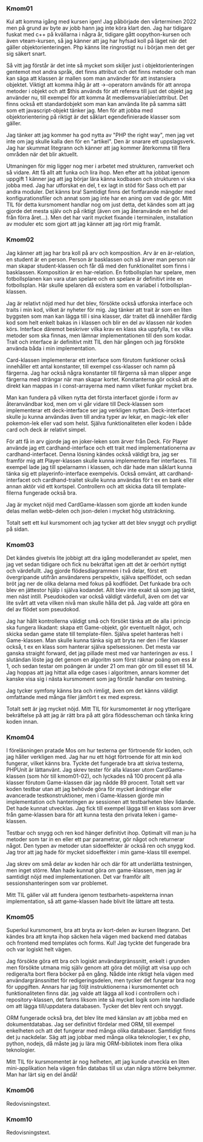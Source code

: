 <a name="kmom01"></a>

### Kmom01
Kul att komma igång med kursen igen! Jag påbörjade den vårterminen 2022 men på grund av byte av jobb hann jag inte köra klart den. Jag har tidigare fuskat med c++ på kvällarna i några år, tidigare gått oopython-kursen och även vteam-kursen, så jag känner att jag har hyfsad koll på läget när det gäller objektorienteringen. Php känns lite ringrostigt nu i början men det ger sig säkert snart.

Så vitt jag förstår är det inte så mycket som skiljer just i objektorienteringen gentemot mot andra språk, det finns attribut och det finns metoder och man kan säga att klassen är mallen som man använder för att instansiera objektet. Viktigt att komma ihåg är att ->-operatorn används för att anropa metoder i objekt och att $this används för att referera till just det objekt jag använder nu, till exempel för att komma åt medlemsvariabler/attribut. Det finns också ett standardobjekt som man kan använda lite på samma sätt som ett javascript-objekt tänker jag. Men för att jobba med objektorientering på riktigt är det såklart egendefinierade klasser som gäller.

Jag tänker att jag kommer ha god nytta av "PHP the right way", men jag vet inte om jag skulle kalla den för en "artikel". Den är snarare ett uppslagsverk. Jag har skummat litegrann och känner att jag kommer återkomma till flera områden när det blir aktuellt.

Utmaningen för mig ligger nog mer i arbetet med strukturen, ramverket och så vidare. Att få allt att funka och lira ihop. Men efter att ha jobbat igenom uppgift 1 känner jag att jag börjar lära känna kodbasen och strukturen vi ska jobba med. Jag har utforskat en del, t ex lagt in stöd för Sass och ett par andra moduler. Det känns bra! Samtidigt finns det fortfarande mängder med konfigurationsfiler och annat som jag inte har en aning om vad de gör. Mitt TIL för detta kursmoment handlar nog om just detta, det kändes som att jag gjorde det mesta själv och på riktigt (även om jag återanvände en hel del från förra året...). Men det har varit mycket fixande i terminalen, installation av moduler etc som gjort att jag känner att jag rört mig framåt.

<a name="kmom02"></a>

### Kmom02

Jag känner att jag har bra koll på arv och komposition. Arv är en är-relation, en student är en person. Person är basklassen och så ärver man person när man skapar student-klassen och får då med den funktionalitet som finns i basklassen. Komposition är en har-relation. En fotbollsplan har spelare, men fotbollsplanen kan vara utan spelare och en spelare är definitivt inte en fotbollsplan. Här skulle spelaren då existera som en variabel i fotbollsplan-klassen. 

Jag är relativt nöjd med hur det blev, försökte också utforska interface och traits i min kod, vilket är nyheter för mig. Jag tänker att trait är som en liten byggsten som man kan lägga till i sina klasser, där traitet då innehåller färdig kod som helt enkelt bakas in i klassen och blir en del av klassen när koden körs. Interface däremot beskriver vilka krav en klass ska uppfylla, t ex vilka metoder som ska finnas, men lämnar implementationen till den som kodar. Trait och interface är definitivt mitt TIL den här gången och jag försökte använda båda i min implementation.

Card-klassen implementerar ett interface som förutom funktioner också innehåller ett antal konstanter, till exempel css-klasser och namn på färgerna. Jag har också några konstanter till färgerna så man slipper ange färgerna med strängar när man skapar kortet. Konstanterna gör också att de direkt kan mappas in i const-arrayerna med namn vilket funkar mycket bra. 

Man kan fundera på vilken nytta det första interfacet gjorde i form av återanvändbar kod, men om vi går vidare till Deck-klassen som implementerar ett deck-interface ser jag verkligen nyttan. Deck-interfacet skulle ju kunna användas även till andra typer av lekar, en magic-lek eller pokemon-lek eller vad som helst. Själva funktionaliteten eller koden i både card och deck är relativt simpel. 

För att få in arv gjorde jag en joker-leken som ärver från Deck. För Player använde jag ett cardhand-interface och ett trait med implementationerna av cardhand-interfacet. Denna lösning kändes också väldigt bra, jag ser framför mig att Player-klassen skulle kunna implementera fler interfaces. Till exempel lade jag till spelarnamn i klassen, och där hade man såklart kunna tänka sig ett playerinfo-interface exempelvis. Också omvänt, att cardhand-interfacet och cardhand-traitet skulle kunna användas för t ex en bank eller annan aktör vid ett kortspel. Controllern och att skicka data till template-filerna fungerade också bra.

Jag är mycket nöjd med CardGame-klassen som gjorde att koden kunde delas mellan webb-delen och json-delen i mycket hög utsträckning.

Totalt sett ett kul kursmoment och jag tycker att det blev snyggt och prydligt på sidan.

<a name="kmom03"></a>

### Kmom03

Det kändes givetvis lite jobbigt att dra igång modellerandet av spelet, men jag vet sedan tidigare och fick nu bekräftat igen att det är oerhört nyttigt och värdefullt. Jag gjorde flödesdiagrammen i två delar, först ett övergripande utifrån användarens perspektiv, själva spelflödet, och sedan bröt jag ner de olika delarna med fokus på kodflödet. Det funkade bra och blev en jättestor hjälp i själva kodandet. Allt blev inte exakt så som jag tänkt, men näst intill. Pseudokoden var också väldigt värdefull, även om det var lite svårt att veta vilken nivå man skulle hålla det på. Jag valde att göra en del av flödet som pseudokod. 

Jag har hållt kontrollerna väldigt små och försökt tänka att de alla i princip ska fungera likadant: skapa ett Game-objekt, gör eventuellt något, och skicka sedan game state till template-filen. Själva spelet hanteras helt i Game-klassen. Man skulle kunna tänka sig att bryta ner den i fler klasser också, t ex en klass som hanterar själva spelsessionen. Det mesta var ganska straight forward, det jag pillade mest med var hanteringen av ess. I slutändan löste jag det genom en algoritm som först räknar poäng om ess är 1, och sedan testar om poängen är under 21 om man gör om till esset till 14. Jag hoppas att jag hittat alla edge cases i algoritmen, annars kommer det kanske visa sig i nästa kursmoment som jag förstår handlar om testning. 

Jag tycker symfony känns bra och rimligt, även om det känns väldigt omfattande med många filer jämfört t ex med express. 

Totalt sett är jag mycket nöjd. Mitt TIL för kursmomentet är nog ytterligare bekräftelse på att jag är rätt bra på att göra flödesscheman och tänka kring koden innan.

<a name="kmom04"></a>

### Kmom04

I föreläsningen pratade Mos om hur testerna ger förtroende för koden, och jag håller verkligen med. Jag har nu ett högt förtroende för att min kod fungerar, vilket känns bra. Tyckte det fungerade bra att skriva testerna, PHPUnit är lättanvänt. Jag skrev tester för alla klasser utom CardGame-klassen (som hör till kmom01-02), och lyckades nå 100 procent på alla klasser förutom Game-klassen där jag nådde 89 procent. Totalt sett var koden testbar utan att jag behövde göra för mycket ändringar eller avancerade testkonstruktioner, men i Game-klassen gjorde min implementation och hanteringen av sessionen att testbarheten blev lidande. Det hade kunnat utvecklas. Jag fick till exempel lägga till en klass som ärver från game-klassen bara för att kunna testa den privata leken i game-klassen.

Testbar och snygg och ren kod hänger definitivt ihop. Optimalt vill man ju ha metoder som tar in en eller ett par parametrar, gör något och returnerar något. Den typen av metoder utan sidoeffekter är också ren och snygg kod. Jag tror att jag hade för mycket sidoeffekter i min game-klass till exempel.

Jag skrev om små delar av koden här och där för att underlätta testningen, men inget större. Man hade kunnat göra om game-klassen, men jag är samtidigt nöjd med implementationen. Det var framför allt sessionshanteringen som var problemet.

Mitt TIL gäller väl att fundera igenom testbarhets-aspekterna innan implementation, så att game-klassen hade blivit lite lättare att testa.


<a name="kmom05"></a>

### Kmom05

Superkul kursmoment, bra att bryta av kort-delen av kursen litegrann. Det kändes bra att knyta ihop säcken hela vägen med backend med databas och frontend med templates och forms. Kul! Jag tyckte det fungerade bra och var logiskt helt vägen.

Jag försökte göra ett bra och logiskt användargränssnitt, enkelt i grunden men försökte utmana mig själv genom att göra det möjligt att visa upp och redigera/ta bort flera böcker på en gång. Nådde inte riktigt hela vägen med användargränssnittet för redigeringsdelen, men tycker det fungerar bra nog för uppgiften. Annars har jag följt instruktionerna i kursmomentet och funktionaliteten finns där. jag valde att lägga all kod i controllern och i repository-klassen, det fanns liksom inte så mycket logik som inte handlade om att lägga till/uppdatera databasen. Tycker det blev rent och snyggt. 

ORM fungerade också bra, det blev lite med känslan av att jobba med en dokumentdatabas. Jag ser definitivt fördelar med ORM, till exempel enkelheten och att det fungerar med många olika databaser. Samtidigt finns det ju nackdelar. Säg att jag jobbar med många olika teknologier, t ex php, python, nodejs, då måste jag ju lära mig ORM-bibliotek inom flera olika teknologier.

Mitt TIL för kursmomentet är nog helheten, att jag kunde utveckla en liten mini-applikation hela vägen från databas till ux utan några större bekymmer. Man har lärt sig en del ändå!

<a name="kmom06"></a>

### Kmom06

Redovisningstext.

<a name="kmom10"></a>

### Kmom10

Redovisningstext.